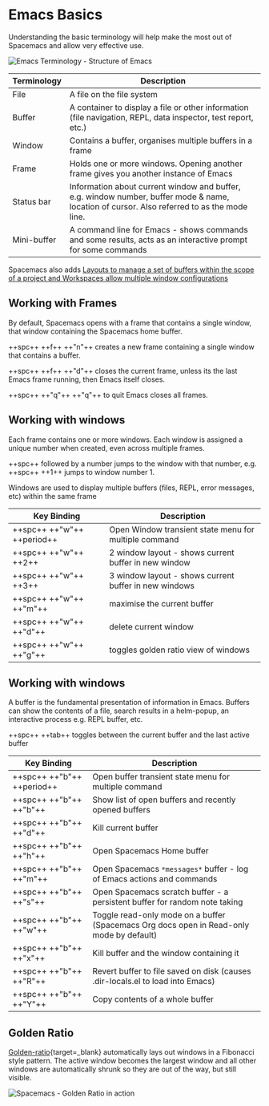 # Emacs Basics

Understanding the basic terminology will help make the most out of Spacemacs and allow very effective use.

![Emacs Terminology - Structure of Emacs](https://github.com/practicalli/graphic-design/blob/live/editors/spacemacs/concepts/spacemacs-emacs-structure-terminology.png?raw=true)

| Terminology   | Description                                                                                                                                   |
| ------------- | --------------------------------------------------------------------------------------------------------------------------------------------- |
| File          | A file on the file system                                                                                                                     |
| Buffer        | A container to display a file or other information (file navigation, REPL, data inspector, test report, etc.)                                 |
| Window        | Contains a buffer, organises multiple buffers in a frame                                                                                      |
| Frame         | Holds one or more windows. Opening another frame gives you another instance of Emacs                                                          |
| Status bar    | Information about current window and buffer, e.g. window number, buffer mode & name, location of cursor. Also referred to as the mode line.   |
| Mini-buffer   | A command line for Emacs - shows commands and some results, acts as an interactive prompt for some commands                                   |

Spacemacs also adds [Layouts to manage a set of buffers within the scope of a project and Workspaces allow multiple window configurations](working-with-projects/layouts.md)


## Working with Frames

By default, Spacemacs opens with a frame that contains a single window, that window containing the Spacemacs home buffer.

++spc++ ++f++ ++"n"++ creates a new frame containing a single window that contains a buffer.

++spc++ ++f++ ++"d"++ closes the current frame, unless its the last Emacs frame running, then Emacs itself closes.

++spc++ ++"q"++ ++"q"++ to quit Emacs closes all frames.


## Working with windows

Each frame contains one or more windows. Each window is assigned a unique number when created, even across multiple frames.

++spc++ followed by a number jumps to the window with that number, e.g. ++spc++ ++1++ jumps to window number 1.

Windows are used to display multiple buffers (files, REPL, error messages, etc) within the same frame

| Key Binding                  | Description                                             |
| ---------------------------- | ------------------------------------------------------- |
| ++spc++ ++"w"++ ++period++   | Open Window transient state menu for multiple command   |
| ++spc++ ++"w"++ ++2++        | 2 window layout - shows current buffer in new window    |
| ++spc++ ++"w"++ ++3++        | 3 window layout - shows current buffer in new windows   |
| ++spc++ ++"w"++ ++"m"++      | maximise the current buffer                             |
| ++spc++ ++"w"++ ++"d"++      | delete current window                                   |
| ++spc++ ++"w"++ ++"g"++      | toggles golden ratio view of windows                    |


## Working with windows

A buffer is the fundamental presentation of information in Emacs.  Buffers can show the contents of a file, search results in a helm-popup, an interactive process e.g. REPL buffer, etc.

++spc++ ++tab++ toggles between the current buffer and the last active buffer

| Key Binding                  | Description                                                                                |
| ---------------------------- | ------------------------------------------------------------------------------------------ |
| ++spc++ ++"b"++ ++period++   | Open buffer transient state menu for multiple command                                      |
| ++spc++ ++"b"++ ++"b"++      | Show list of open buffers and recently opened buffers                                      |
| ++spc++ ++"b"++ ++"d"++      | Kill current buffer                                                                        |
| ++spc++ ++"b"++ ++"h"++      | Open Spacemacs Home buffer                                                                 |
| ++spc++ ++"b"++ ++"m"++      | Open Spacemacs `*messages*` buffer - log of Emacs actions and commands                     |
| ++spc++ ++"b"++ ++"s"++      | Open Spacemacs scratch buffer - a persistent buffer for random note taking                 |
| ++spc++ ++"b"++ ++"w"++      | Toggle read-only mode on a buffer (Spacemacs Org docs open in Read-only mode by default)   |
| ++spc++ ++"b"++ ++"x"++      | Kill buffer and the window containing it                                                   |
| ++spc++ ++"b"++ ++"R"++      | Revert buffer to file saved on disk (causes .dir-locals.el to load into Emacs)             |
| ++spc++ ++"b"++ ++"Y"++      | Copy contents of a whole buffer                                                            |


## Golden Ratio

[Golden-ratio](https://github.com/roman/golden-ratio.el){target=_blank} automatically lays out windows in a Fibonacci style pattern.  The active window becomes the largest window and all other windows are automatically shrunk so they are out of the way, but still visible.

![Spacemacs - Golden Ratio in action](https://camo.githubusercontent.com/3334502dca6363a9d5552cad3ce6b58602e1270c8d26b049e1f67436f819d23d/68747470733a2f2f7261772e6769746875622e636f6d2f726f6d616e2f676f6c64656e2d726174696f2e656c2f6173736574732f676f6c64656e5f726174696f5f656c2e676966)
